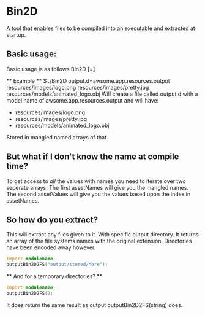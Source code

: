 Bin2D
=====

A tool that enables files to be compiled into an executable and extracted at startup.

## Basic usage:
Basic usage is as follows
Bin2D <output file>[=<module name>] <files or directories...>

** Example **
$ ./Bin2D output.d=awsome.app.resources.output resources/images/logo.png resources/images/pretty.jpg resources/models/animated_logo.obj
Will create a file called output.d with a model name of awsome.app.resources.output and will have:

* resources/images/logo.png
* resources/images/pretty.jpg
* resources/models/animated_logo.obj

Stored in mangled named arrays of that.

## But what if I don't know the name at compile time?
To get access to *all* the values with names you need to iterate over two seperate arrays.
The first assetNames will give you the mangled names. The second assetValues will give you the values based upon the index in assetNames.

## So how do you extract?

This will extract any files given to it. With specific output directory.
It returns an array of the file systems names with the original extension. Directories have been encoded away however.
```D
import modulename;
outputBin2D2FS("output/stored/here");
```

** And for a temporary directories? **
```D
import modulename;
outputBin2D2FS();
```
It does return the same result as output outputBin2D2FS(string) does.